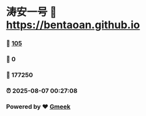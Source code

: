# 涛安一号 :link: https://bentaoan.github.io 
### :page_facing_up: [105](https://bentaoan.github.io/tag.html) 
### :speech_balloon: 0 
### :hibiscus: 177250 
### :alarm_clock: 2025-08-07 00:27:08 
### Powered by :heart: [Gmeek](https://github.com/Meekdai/Gmeek)
